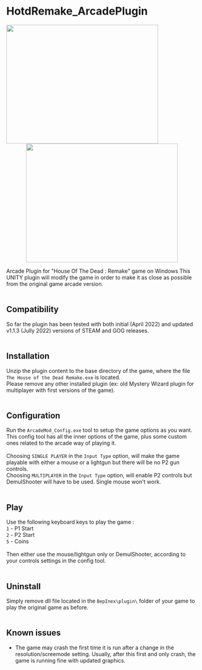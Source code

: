 # HotdRemake_ArcadePlugin
<p align="center">
  <img align="left" width="400" height="313" src="https://user-images.githubusercontent.com/22789681/214518475-abdb73e4-1777-47fa-9b73-dc1bb0a9058c.png">
  <img  width="400" height="313" src="https://user-images.githubusercontent.com/22789681/214518483-9a0864ca-9ff9-4733-880d-0a231f972661.png">
</p>  
Arcade Plugin for "House Of The Dead : Remake" game on Windows  
This UNITY plugin will modify the game in order to make it as close as possible from the original game arcade version.
<br>
<br>

## Compatibility
So far the plugin has been tested with both initial (April 2022) and updated v1.1.3 (Jully 2022) versions of STEAM and GOG releases.  
<br>  

## Installation
Unzip the plugin content to the base directory of the game, where the file `The House of the Dead Remake.exe` is located.  
Please remove any other installed plugin (ex: old Mystery Wizard plugin for multiplayer with first versions of the game).  
<br>
## Configuration
Run the `ArcadeMod_Config.exe` tool to setup the game options as you want.  
This config tool has all the inner options of the game, plus some custom ones related to the arcade way of playing it.  
<br>
Choosing `SINGLE PLAYER` in the `Input Type` option, will make the game playable with either a mouse or a lightgun but there will be no P2 gun controls.  
Choosing `MULTIPLAYER` in the `Input Type` option, will enable P2 controls but DemulShooter will have to be used. Single mouse won't work.  
<br>
## Play
Use the following keyboard keys to play the game :  
`1`	-	P1 Start  
`2`	-	P2 Start  
`5` - 	Coins   
<br>
Then either use the mouse/lightgun only or DemulShooter, according to your controls settings in the config tool.  
<br>
## Uninstall
Simply remove dll file located in the `BepInex\plugin\` folder of your game to play the original game as before.  
<br>  
## Known issues  
- The game may crash the first time it is run after a change in the resolution/screemode setting. Usually, after this first and only crash, the game is running fine with updated graphics.
